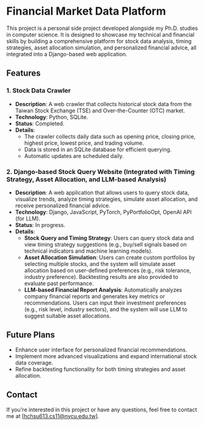 # Financial Market Data Platform

This project is a personal side project developed alongside my Ph.D. studies in computer science. It is designed to showcase my technical and financial skills by building a comprehensive platform for stock data analysis, timing strategies, asset allocation simulation, and personalized financial advice, all integrated into a Django-based web application.

## Features

### 1. Stock Data Crawler
- **Description**: A web crawler that collects historical stock data from the Taiwan Stock Exchange (TSE) and Over-the-Counter (OTC) market.
- **Technology**: Python, SQLite.
- **Status**: Completed.
- **Details**: 
  - The crawler collects daily data such as opening price, closing price, highest price, lowest price, and trading volume.
  - Data is stored in an SQLite database for efficient querying.
  - Automatic updates are scheduled daily.

### 2. Django-based Stock Query Website (Integrated with Timing Strategy, Asset Allocation, and LLM-based Analysis)
- **Description**: A web application that allows users to query stock data, visualize trends, analyze timing strategies, simulate asset allocation, and receive personalized financial advice.
- **Technology**: Django, JavaScript, PyTorch, PyPortfolioOpt, OpenAI API (for LLM).
- **Status**: In progress.
- **Details**:
  - **Stock Query and Timing Strategy**: Users can query stock data and view timing strategy suggestions (e.g., buy/sell signals based on technical indicators and machine learning models).
  - **Asset Allocation Simulation**: Users can create custom portfolios by selecting multiple stocks, and the system will simulate asset allocation based on user-defined preferences (e.g., risk tolerance, industry preference). Backtesting results are also provided to evaluate past performance.
  - **LLM-based Financial Report Analysis**: Automatically analyzes company financial reports and generates key metrics or recommendations. Users can input their investment preferences (e.g., risk level, industry sectors), and the system will use LLM to suggest suitable asset allocations.

## Future Plans
- Enhance user interface for personalized financial recommendations.
- Implement more advanced visualizations and expand international stock data coverage.
- Refine backtesting functionality for both timing strategies and asset allocation.

## Contact
If you're interested in this project or have any questions, feel free to contact me at [hchsu613.cs11@nycu.edu.tw].
